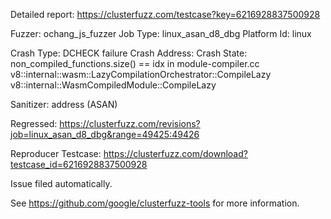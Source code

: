 Detailed report: https://clusterfuzz.com/testcase?key=6216928837500928

Fuzzer: ochang_js_fuzzer
Job Type: linux_asan_d8_dbg
Platform Id: linux

Crash Type: DCHECK failure
Crash Address: 
Crash State:
  non_compiled_functions.size() == idx in module-compiler.cc
  v8::internal::wasm::LazyCompilationOrchestrator::CompileLazy
  v8::internal::WasmCompiledModule::CompileLazy
  
Sanitizer: address (ASAN)

Regressed: https://clusterfuzz.com/revisions?job=linux_asan_d8_dbg&range=49425:49426

Reproducer Testcase: https://clusterfuzz.com/download?testcase_id=6216928837500928

Issue filed automatically.

See https://github.com/google/clusterfuzz-tools for more information.